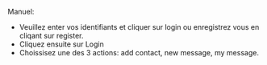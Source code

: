 Manuel:

- Veuillez enter vos identifiants et cliquer sur login ou enregistrez vous en cliqant sur register.
- Cliquez ensuite sur Login
- Choissisez une des 3 actions: add contact, new message, my message.
